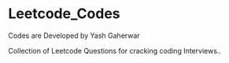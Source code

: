 # Leetcode_Codes
Codes are Developed by Yash Gaherwar

Collection of Leetcode Questions for cracking coding Interviews..
